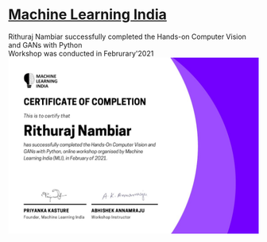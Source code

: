 # [Machine Learning India](https://www.instagram.com/ml.india/?hl=en)

Rithuraj Nambiar successfully completed the Hands-on Computer Vision and GANs with Python <br>
Workshop was conducted in Februrary'2021
![Certificate-Image](https://github.com/rithurajnambiar17/lisences-and-certifications/blob/master/Workshops/Hands-on%20Computer%20Vision%20and%20GANs%20with%20Python%20-%20Machine%20Learning%20India/Hands-on%20Computer%20Vision%20and%20GANs%20with%20Python%20-%20Machine%20Learning%20India.jpg)
